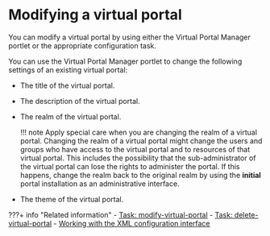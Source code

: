 # Modifying a virtual portal

You can modify a virtual portal by using either the Virtual Portal Manager portlet or the appropriate configuration task.

You can use the Virtual Portal Manager portlet to change the following settings of an existing virtual portal:

-   The title of the virtual portal.
-   The description of the virtual portal.
-   The realm of the virtual portal.

    !!! note
        Apply special care when you are changing the realm of a virtual portal. Changing the realm of a virtual portal might change the users and groups who have access to the virtual portal and to resources of that virtual portal. This includes the possibility that the sub-administrator of the virtual portal can lose the rights to administer the portal. If this happens, change the realm back to the original realm by using the **initial** portal installation as an administrative interface.

-   The theme of the virtual portal.


???+ info "Related information"
    - [Task: modify-virtual-portal](../../vp_reference/vp_command_ref/portal_cfg_adm_vp/advp_cfgtsk_modify.md)
    - [Task: delete-virtual-portal](../../vp_reference/vp_command_ref/portal_cfg_adm_vp/advp_cfgtsk_delete.md)
    - [Working with the XML configuration interface](../../../../deployment/manage/portal_admin_tools/xml_config_interface/working_xml_config_interface/index.md)

